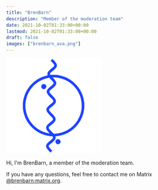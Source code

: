 ```yaml
---
title: "BrenBarn"
description: "Member of the moderation team"
date: 2021-10-02T01:33:00+00:00
lastmod: 2021-10-02T01:33:00+00:00
draft: false
images: ["brenbarn_ava.png"]
---
```


<img src="brenbarn_ava.png" alt="BrenBarn Avatar" width="256"/>

Hi, I'm BrenBarn, a member of the moderation team.

If you have any questions, feel free to contact me on Matrix
[@brenbarn:matrix.org](https://app.element.io/#/user/@brenbarn:matrix.org).
